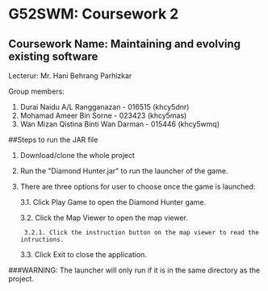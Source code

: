 # G52SWM: Coursework 2
## Coursework Name: Maintaining and evolving existing software

Lecterur: Mr. Hani Behrang Parhizkar

Group members:

1. Durai Naidu A/L Rangganazan - 016515 (khcy5dnr)
2. Mohamad Ameer Bin Sorne - 023423 (khcy5mas)
3. Wan Mizan Qistina Binti Wan Darman - 015446 (khcy5wmq)

##Steps to run the JAR file

1. Download/clone the whole project
2. Run the "Diamond Hunter.jar" to run the launcher of the game.
3. There are three options for user to choose once the game is launched:

	3.1. Click Play Game to open the Diamond Hunter game.

	3.2. Click the Map Viewer to open the map viewer.

		3.2.1. Click the instruction button on the map viewer to read the intructions.

	3.3. Click Exit to close the application.


###WARNING: The launcher will only run if it is in the same directory as the project.